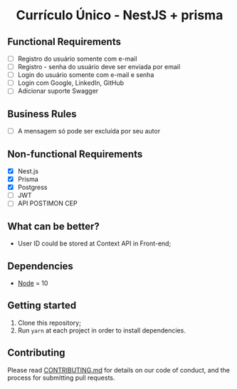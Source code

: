<h1 align="center">
Currículo Único - NestJS + prisma
</h1>

## Functional Requirements

- [ ] Registro do usuário somente com e-mail
- [ ] Registro - senha do usuário deve ser enviada por email
- [ ] Login do usuário somente com e-mail e senha
- [ ] Login com Google, LinkedIn, GitHub
- [ ] Adicionar suporte Swagger

## Business Rules

- [ ] A mensagem só pode ser excluída por seu autor

## Non-functional Requirements

- [x] Nest.js
- [x] Prisma
- [x] Postgress
- [ ] JWT
- [ ] API POSTIMON CEP <!-- https://api.postmon.com.br/v1/cep/91787228 -->

## What can be better?

- User ID could be stored at Context API in Front-end;

## Dependencies

- [Node](https://nodejs.org/en/) = 10

## Getting started

1. Clone this repository;<br />
2. Run `yarn` at each project in order to install dependencies.<br />

## Contributing

Please read [CONTRIBUTING.md](CONTRIBUTING.md) for details on our code of conduct, and the process for submitting pull requests.
